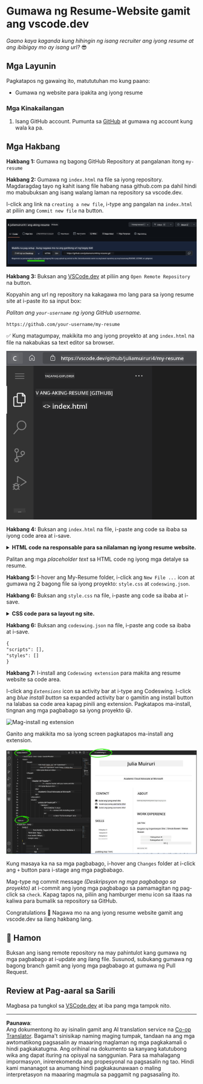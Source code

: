 <!--
CO_OP_TRANSLATOR_METADATA:
{
  "original_hash": "bd3aa6d2b879c30ea496c43aec1c49ed",
  "translation_date": "2025-08-28T15:51:51+00:00",
  "source_file": "8-code-editor/1-using-a-code-editor/assignment.md",
  "language_code": "tl"
}
-->
# Gumawa ng Resume-Website gamit ang vscode.dev

_Gaano kaya kaganda kung hihingin ng isang recruiter ang iyong resume at ang ibibigay mo ay isang url?_ 😎

## Mga Layunin

Pagkatapos ng gawaing ito, matututuhan mo kung paano:

- Gumawa ng website para ipakita ang iyong resume

### Mga Kinakailangan

1. Isang GitHub account. Pumunta sa [GitHub](https://github.com/) at gumawa ng account kung wala ka pa.

## Mga Hakbang

**Hakbang 1:** Gumawa ng bagong GitHub Repository at pangalanan itong `my-resume`

**Hakbang 2:** Gumawa ng `index.html` na file sa iyong repository. Magdaragdag tayo ng kahit isang file habang nasa github.com pa dahil hindi mo mabubuksan ang isang walang laman na repository sa vscode.dev.

I-click ang link na `creating a new file`, i-type ang pangalan na `index.html` at piliin ang `Commit new file` na button.

![Gumawa ng bagong file sa github.com](../../../../translated_images/new-file-github.com.c886796d800e8056561829a181be1382c5303da9d902d8b2dd82b68a4806e21f.tl.png)

**Hakbang 3:** Buksan ang [VSCode.dev](https://vscode.dev) at piliin ang `Open Remote Repository` na button.

Kopyahin ang url ng repository na kakagawa mo lang para sa iyong resume site at i-paste ito sa input box:

_Palitan ang `your-username` ng iyong GitHub username._

```
https://github.com/your-username/my-resume
```

✅ Kung matagumpay, makikita mo ang iyong proyekto at ang `index.html` na file na nakabukas sa text editor sa browser.

![Gumawa ng bagong file](../../../../translated_images/project-on-vscode.dev.e79815a9a95ee7feac72ebe5c941c91279716be37c575dbdbf2f43bea2c7d8b6.tl.png)

**Hakbang 4:** Buksan ang `index.html` na file, i-paste ang code sa ibaba sa iyong code area at i-save.

<details>
    <summary><b>HTML code na responsable para sa nilalaman ng iyong resume website.</b></summary>
    
        <html>

            <head>
                <link href="style.css" rel="stylesheet">
                <link rel="stylesheet" href="https://cdnjs.cloudflare.com/ajax/libs/font-awesome/5.15.4/css/all.min.css">
                <title>Ilagay ang Iyong Pangalan Dito!</title>
            </head>
            <body>
                <header id="header">
                    <!-- header ng resume na may pangalan at titulo -->
                    <h1>Ilagay ang Iyong Pangalan Dito!</h1>
                    <hr>
                    Ang Iyong Role!
                    <hr>
                </header>
                <main>
                    <article id="mainLeft">
                        <section>
                            <h2>KONTAK</h2>
                            <!-- impormasyon sa kontak kabilang ang social media -->
                            <p>
                                <i class="fa fa-envelope" aria-hidden="true"></i>
                                <a href="mailto:username@domain.top-level domain">Ilagay ang iyong email dito</a>
                            </p>
                            <p>
                                <i class="fab fa-github" aria-hidden="true"></i>
                                <a href="github.com/yourGitHubUsername">Ilagay ang iyong username dito!</a>
                            </p>
                            <p>
                                <i class="fab fa-linkedin" aria-hidden="true"></i>
                                <a href="linkedin.com/yourLinkedInUsername">Ilagay ang iyong username dito!</a>
                            </p>
                        </section>
                        <section>
                            <h2>KAKAYAHAN</h2>
                            <!-- ang iyong mga kakayahan -->
                            <ul>
                                <li>Kakayahan 1!</li>
                                <li>Kakayahan 2!</li>
                                <li>Kakayahan 3!</li>
                                <li>Kakayahan 4!</li>
                            </ul>
                        </section>
                        <section>
                            <h2>EDUKASYON</h2>
                            <!-- ang iyong edukasyon -->
                            <h3>Ilagay ang iyong kurso dito!</h3>
                            <p>
                                Ilagay ang iyong institusyon dito!
                            </p>
                            <p>
                                Simula - Petsa ng Pagtatapos
                            </p>
                        </section>            
                    </article>
                    <article id="mainRight">
                        <section>
                            <h2>TUNGKOL SA AKIN</h2>
                            <!-- tungkol sa iyo -->
                            <p>Ilagay ang maikling impormasyon tungkol sa iyong sarili!</p>
                        </section>
                        <section>
                            <h2>KARANASAN SA TRABAHO</h2>
                            <!-- ang iyong karanasan sa trabaho -->
                            <h3>Posisyon</h3>
                            <p>
                                Pangalan ng Organisasyon | Simula ng Buwan – Pagtatapos ng Buwan
                            </p>
                            <ul>
                                    <li>Gawain 1 - Ilagay ang ginawa mo!</li>
                                    <li>Gawain 2 - Ilagay ang ginawa mo!</li>
                                    <li>Ilagay ang resulta/impact ng iyong kontribusyon</li>
                                    
                            </ul>
                            <h3>Posisyon 2</h3>
                            <p>
                                Pangalan ng Organisasyon | Simula ng Buwan – Pagtatapos ng Buwan
                            </p>
                            <ul>
                                    <li>Gawain 1 - Ilagay ang ginawa mo!</li>
                                    <li>Gawain 2 - Ilagay ang ginawa mo!</li>
                                    <li>Ilagay ang resulta/impact ng iyong kontribusyon</li>
                                    
                            </ul>
                        </section>
                    </article>
                </main>
            </body>
        </html>
</details>

Palitan ang mga _placeholder text_ sa HTML code ng iyong mga detalye sa resume.

**Hakbang 5:** I-hover ang My-Resume folder, i-click ang `New File ...` icon at gumawa ng 2 bagong file sa iyong proyekto: `style.css` at `codeswing.json`.

**Hakbang 6:** Buksan ang `style.css` na file, i-paste ang code sa ibaba at i-save.

<details>
        <summary><b>CSS code para sa layout ng site.</b></summary>
            
            body {
                font-family: 'Segoe UI', Tahoma, Geneva, Verdana, sans-serif;
                font-size: 16px;
                max-width: 960px;
                margin: auto;
            }
            h1 {
                font-size: 3em;
                letter-spacing: .6em;
                padding-top: 1em;
                padding-bottom: 1em;
            }

            h2 {
                font-size: 1.5em;
                padding-bottom: 1em;
            }

            h3 {
                font-size: 1em;
                padding-bottom: 1em;
            }
            main { 
                display: grid;
                grid-template-columns: 40% 60%;
                margin-top: 3em;
            }
            header {
                text-align: center;
                margin: auto 2em;
            }

            section {
                margin: auto 1em 4em 2em;
            }

            i {
                margin-right: .5em;
            }

            p {
                margin: .2em auto
            }

            hr {
                border: none;
                background-color: lightgray;
                height: 1px;
            }

            h1, h2, h3 {
                font-weight: 100;
                margin-bottom: 0;
            }
            #mainLeft {
                border-right: 1px solid lightgray;
            }
            
</details>

**Hakbang 6:** Buksan ang `codeswing.json` na file, i-paste ang code sa ibaba at i-save.

    {
    "scripts": [],
    "styles": []
    }

**Hakbang 7:** I-install ang `Codeswing extension` para makita ang resume website sa code area.

I-click ang _`Extensions`_ icon sa activity bar at i-type ang Codeswing. I-click ang _blue install button_ sa expanded activity bar o gamitin ang install button na lalabas sa code area kapag pinili ang extension. Pagkatapos ma-install, tingnan ang mga pagbabago sa iyong proyekto 😃.

![Mag-install ng extension](../../../../8-code-editor/images/install-extension.gif)

Ganito ang makikita mo sa iyong screen pagkatapos ma-install ang extension.

![Codeswing extension in action](../../../../translated_images/after-codeswing-extension-pb.0ebddddcf73b550994947a9084e35e2836c713ae13839d49628e3c764c1cfe83.tl.png)

Kung masaya ka na sa mga pagbabago, i-hover ang `Changes` folder at i-click ang `+` button para i-stage ang mga pagbabago.

Mag-type ng commit message _(Deskripsyon ng mga pagbabago sa proyekto)_ at i-commit ang iyong mga pagbabago sa pamamagitan ng pag-click sa `check`. Kapag tapos na, piliin ang hamburger menu icon sa itaas na kaliwa para bumalik sa repository sa GitHub.

Congratulations 🎉 Nagawa mo na ang iyong resume website gamit ang vscode.dev sa ilang hakbang lang.

## 🚀 Hamon

Buksan ang isang remote repository na may pahintulot kang gumawa ng mga pagbabago at i-update ang ilang file. Susunod, subukang gumawa ng bagong branch gamit ang iyong mga pagbabago at gumawa ng Pull Request.

## Review at Pag-aaral sa Sarili

Magbasa pa tungkol sa [VSCode.dev](https://code.visualstudio.com/docs/editor/vscode-web?WT.mc_id=academic-0000-alfredodeza) at iba pang mga tampok nito.

---

**Paunawa**:  
Ang dokumentong ito ay isinalin gamit ang AI translation service na [Co-op Translator](https://github.com/Azure/co-op-translator). Bagama't sinisikap naming maging tumpak, tandaan na ang mga awtomatikong pagsasalin ay maaaring maglaman ng mga pagkakamali o hindi pagkakatugma. Ang orihinal na dokumento sa kanyang katutubong wika ang dapat ituring na opisyal na sanggunian. Para sa mahalagang impormasyon, inirerekomenda ang propesyonal na pagsasalin ng tao. Hindi kami mananagot sa anumang hindi pagkakaunawaan o maling interpretasyon na maaaring magmula sa paggamit ng pagsasaling ito.